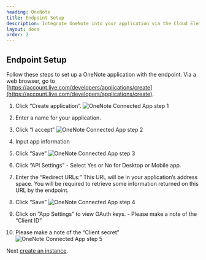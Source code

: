 ```yaml
---
heading: OneNote
title: Endpoint Setup
description: Integrate OneNote into your application via the Cloud Elements APIs.
layout: docs
order: 2
---
```

## Endpoint Setup

Follow these steps to set up a OneNote application with the endpoint.
Via a web browser, go to [https://account.live.com/developers/applications/create](https://account.live.com/developers/applications/create).

1. Click “Create application”.
![OneNote Connected App step 1](http://cloud-elements.com/wp-content/uploads/2015/04/OneNoteAPI1.png)

2. Enter a name for your application.

3. Click “I accept”
![OneNote Connected App step 2](http://cloud-elements.com/wp-content/uploads/2015/04/OneNoteAPI2.png)

4. Input app information

5. Click “Save”
![OneNote Connected App step 3](http://cloud-elements.com/wp-content/uploads/2015/04/OneNoteAPI3.png)

6. Click “API Settings” - Select Yes or No for Desktop or Mobile app.

7. Enter the “Redirect URLs:” This URL will be in your application’s address space. You will be required to retrieve some information returned on this URL by the endpoint.

8. Click “Save”
![OneNote Connected App step 4](http://cloud-elements.com/wp-content/uploads/2015/04/OneNoteAPI4.png)

9. Click on “App Settings” to view OAuth keys. - Please make a note of the “Client ID”

10. Please make a note of the “Client secret”
![OneNote Connected App step 5](http://cloud-elements.com/wp-content/uploads/2015/04/OneNoteAPI5.png)

Next [create an instance](onenote-create-instance.html).
